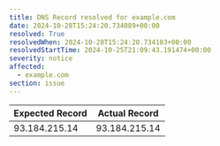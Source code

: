 ```yaml
---
title: DNS Record resolved for example.com
date: 2024-10-28T15:24:20.734089+00:00
resolved: True
resolvedWhen: 2024-10-28T15:24:20.734103+00:00
resolvedStartTime: 2024-10-25T21:09:43.191474+00:00
severity: notice
affected:
  - example.com
section: issue
---
```


| Expected Record  | Actual Record  |
|------------------|----------------|
| 93.184.215.14 | 93.184.215.14 |
